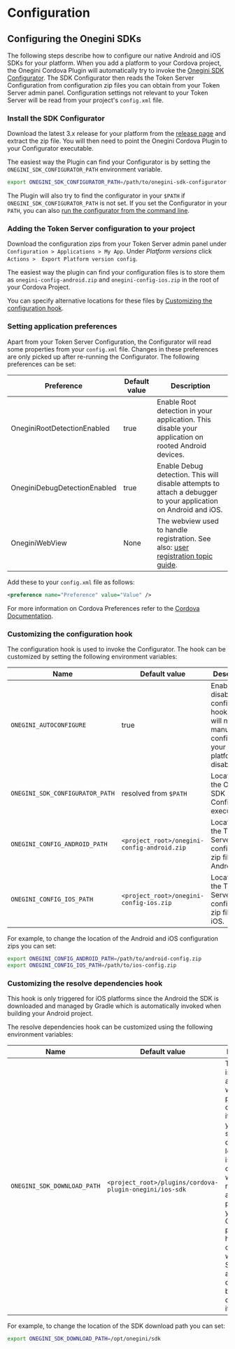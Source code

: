 # Configuration

<!-- toc --> 

## Configuring the Onegini SDKs

The following steps describe how to configure our native Android and iOS SDKs for your platform.
When you add a platform to your Cordova project, the Onegini Cordova Plugin will automatically try to invoke the [Onegini SDK Configurator](https://github.com/Onegini/onegini-sdk-configurator).
The SDK Configurator then reads the Token Server Configuration from configuration zip files you can obtain from your Token Server admin panel.
Configuration settings not relevant to your Token Server will be read from your project's `config.xml` file.

### Install the SDK Configurator

Download the latest 3.x release for your platform from the [release page](https://github.com/Onegini/onegini-sdk-configurator/releases) and extract the zip file.
You will then need to point the Onegini Cordova Plugin to your Configurator executable.

The easiest way the Plugin can find your Configurator is by setting the `ONEGINI_SDK_CONFIGURATOR_PATH` environment variable.
```bash
export ONEGINI_SDK_CONFIGURATOR_PATH=/path/to/onegini-sdk-configurator
```

The Plugin will also try to find the configurator in your `$PATH` if `ONEGINI_SDK_CONFIGURATOR_PATH` is not set. If you set the Configurator in your `PATH`, you 
can also [run the configurator from the command line](https://github.com/Onegini/onegini-sdk-configurator#usage).

### Adding the Token Server configuration to your project

Download the configuration zips from your Token Server admin panel under `Configuration > Applications > My App`. Under _Platform versions_ click `Actions > 
Export Platform version config`.

The easiest way the plugin can find your configuration files is to store them as `onegini-config-android.zip` and `onegini-config-ios.zip` in the root of your 
Cordova Project.

You can specify alternative locations for these files by [Customizing the configuration hook](#customizing-the-configuration-hook).


### Setting application preferences

Apart from your Token Server Configuration, the Configurator will read some properties from your `config.xml` file. Changes in these preferences are only 
picked up after re-running the Configurator. The following preferences can be set:

| Preference                   | Default value | Description
|------------------------------|---------------|-----------------------------------------------------------------------------------------------------------------
| OneginiRootDetectionEnabled  | true          | Enable Root detection in your application. This disable your application on rooted Android devices.
| OneginiDebugDetectionEnabled | true          | Enable Debug detection. This will disable attempts to attach a debugger to your application on Android and iOS.
| OneginiWebView               | None          | The webview used to handle registration. See also: [user registration topic guide](./user-registration.md).

Add these to your `config.xml` file as follows:

```xml
<preference name="Preference" value="Value" />
```

For more information on Cordova Preferences refer to the [Cordova Documentation](https://cordova.apache.org/docs/en/latest/config_ref/#preference).


### Customizing the configuration hook

The configuration hook is used to invoke the Configurator. The hook can be customized by setting the following environment variables:

| Name                            | Default value                                | Description
|---------------------------------|----------------------------------------------|---------------------------------------------------------------------------------------------------------
| `ONEGINI_AUTOCONFIGURE`         | true                                         | Enable or disable the configuration hook, you will need to manually configure your platforms if disabled.
| `ONEGINI_SDK_CONFIGURATOR_PATH` | resolved from `$PATH`                        | Location of the Onegini SDK Configurator executable.
| `ONEGINI_CONFIG_ANDROID_PATH`   | `<project_root>/onegini-config-android.zip`  | Location of the Token Server configuration zip file for Android.
| `ONEGINI_CONFIG_IOS_PATH`       | `<project_root>/onegini-config-ios.zip`      | Location of the Token Server configuration zip file for iOS.

For example, to change the location of the Android and iOS configuration zips you can set:

```bash
export ONEGINI_CONFIG_ANDROID_PATH=/path/to/android-config.zip
export ONEGINI_CONFIG_IOS_PATH=/path/to/ios-config.zip
```

### Customizing the resolve dependencies hook

This hook is only triggered for iOS platforms since the Android the SDK is downloaded and managed by Gradle which is automatically invoked when building your Android project.

The resolve dependencies hook can be customized using the following environment variables:

| Name                            | Default value                                            | Description
|---------------------------------|----------------------------------------------------------|---------------------------------------------------------------------------------------------------------
| `ONEGINI_SDK_DOWNLOAD_PATH`     | `<project_root>/plugins/cordova-plugin-onegini/ios-sdk`  | The iOS SDK is quite big and if you want to prevent downloading it every time you can specify a different location that is not cleaned when you remove or add the plugin to your Cordova project. The hook will check whether the SDK is already downloaded before downloading it again.

For example, to change the location of the SDK download path you can set:
```bash
export ONEGINI_SDK_DOWNLOAD_PATH=/opt/onegini/sdk
```
